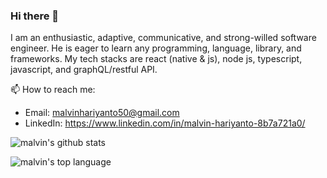 ### Hi there 👋

I am an enthusiastic, adaptive, communicative, and strong-willed software engineer. He is eager to learn any programming, language, library, and frameworks. My tech stacks are react (native & js), node js, typescript, javascript, and graphQL/restful API.

📫 How to reach me: 

- Email: malvinhariyanto50@gmail.com
- LinkedIn: https://www.linkedin.com/in/malvin-hariyanto-8b7a721a0/

![malvin's github stats](https://github-readme-stats.vercel.app/api?username=malvinh1&show_icons=true&theme=dark)

![malvin's top language](https://github-readme-stats.vercel.app/api/top-langs/?username=malvinh1&theme=dracula&layout=compact)
